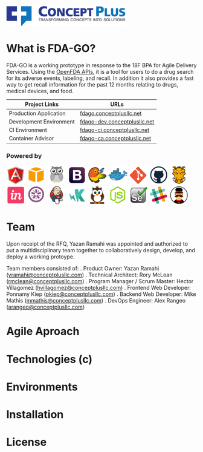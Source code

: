 ![<Concept Plus>](./app/images/cp-full-logo-colored-315x53.png)

# What is FDA-GO?

FDA-GO is a working prototype in response to the 18F BPA for Agile Delivery Services. Using the [OpenFDA APIs](http://open.fda.gov), it is a tool for users to do a drug search for its adverse events, labeling, and recall. In addition it also provides a fast way to get recall information for the past 12 months relating to drugs, medical devices, and food.

Project Links  | URLs 
 ------------- | ------------- 
 Production Application    | [fdago.conceptplusllc.net](https://fdago.conceptplusllc.net) 
 Development Environment    | [fdago-dev.conceptplusllc.net](https://fdago-dev.conceptplusllc.net) 
 CI Environment   | [fdago-ci.conceptplusllc.net](https://fdago-ci.conceptplusllc.net)
 Container Advisor  | [fdago-ca.conceptplusllc.net](https://fdago-ca.conceptplusllc.net)

### Powered by

![AngularJS](./app/images/angular.png)
![AWS](./app/images/aws.png)
![cAdvisor](./app/images/cadvisor.png)
![Bootstrap](./app/images/bootstrap.png)
![Bower](./app/images/bower.png)
![Docker](./app/images/docker.png)
![Git](./app/images/git.png)
![Github](./app/images/github.png)
![Grunt](./app/images/grunt.png)
![InVision](./app/images/invision.png)
![Jasmine](./app/images/jasmine.png)
![Jenkins](./app/images/jenkins.png)
![KarmaJS](./app/images/karma.png)
![NightwatchJS](./app/images/nightwatch.png)
![NodeJS](./app/images/nodejs.png)
![Selenium](./app/images/selenium.png)
![Slack](./app/images/slack.png)
![Yeoman](./app/images/yeoman.png)

# Team

Upon receipt of the RFQ, Yazan Ramahi was appointed and authorized to put a multidisciplinary team together to collaboratively design, develop, and deploy a working protoype. 

Team members consisted of:
. Product Owner: Yazan Ramahi (yramahi@conceptplusllc.com)
. Technical Architect: Rory McLean (rmclean@conceptplusllc.com)
. Program Manager / Scrum Master: Hector Villagomez (hvillagomez@conceptplusllc.com)
. Frontend Web Developer: Ponnamy Kiep (pkiep@conceptplusllc.com)
. Backend Web Developer: Mike Mathis (mmathis@conceptplusllc.com)
. DevOps Engineer: Alex Rangeo (arangeo@conceptplusllc.com)

# Agile Aproach

# Technologies (c)

# Environments

# Installation

# License


